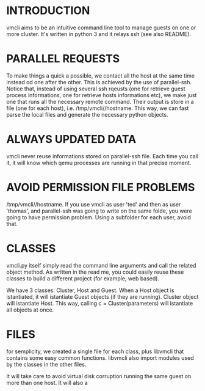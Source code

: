 INTRODUCTION
============

vmcli aims to be an intuitive command line tool to manage guests on one or more cluster.
It's written in python 3 and it relays ssh (see also README).

PARALLEL REQUESTS
=================

To make things a quick a possible, we contact all the host at the same time instead od one after the other.
This is achieved by the use of parallel-ssh.
Notice that, instead of using several ssh rqeusts (one for retrieve guest process informations, one for retrieve hosts informations etc), we make just one that runs all the necessary remote command.
Their output is store in a file (one for each host), i.e. /tmp/vmcli/<username>/hostname.
This way, we can fast parse the local files and generate the necessary python objects.

ALWAYS UPDATED DATA
===================

vmcli never reuse informations stored on parallel-ssh file.
Each time you call it, it will know which qemu processes are running in that precise moment.

AVOID PERMISSION FILE PROBLEMS
==============================

/tmp/vmcli/<username>/hostname.
If you use vmcli as user 'ted' and then as user 'thomas', and parallel-ssh was going to write on the same folde, you were going to have permission problem.
Using a subfolder for each user, avoid that.

CLASSES
=======
vmcli.py itself simply read the command line arguments and call the related object method.
As written in the read me, you could easily reuse these classes to build a different project (for example, web based).

We have 3 classes: Cluster, Host and Guest.
When a Host object is istantiated, it will istantiate Guest objects (if they are running).
Cluster object will istantiate Host.
This way, calling
    c = Cluster(parameters)
will istantiate all objects at once.

FILES
=====

for semplicity, we created a single file for each class, plus libvmcli that contains some easy common functions.
libvmcli also import modules used by the classes in the other files.





It will take care to avoid virtual disk corruption running the same guest on more than one host.
It will also a